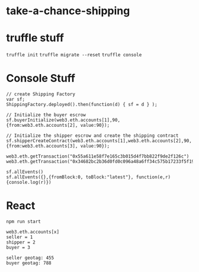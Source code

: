 # take-a-chance-shipping

# truffle stuff
`truffle init`
`truffle migrate --reset`
`truffle console`


# Console Stuff
```
// create Shipping Factory
var sf;
ShippingFactory.deployed().then(function(d) { sf = d } );
```

```
// Initialize the buyer escrow
sf.buyerInitialize(web3.eth.accounts[1],90, {from:web3.eth.accounts[2], value:90});
```

```
// Initialize the shipper escrow and create the shipping contract
sf.shipperCreateContract(web3.eth.accounts[1],web3.eth.accounts[2],90, {from:web3.eth.accounts[3], value:90});
```

```
web3.eth.getTransaction("0x55a611e58f7e165c3b015d4f7bb822f9de2f126c")
web3.eth.getTransaction("0x34682bc2b36d0fd0c096a48a6ff34c575b17233f5f196b4cace1d266c3f29c95")
```

```
sf.allEvents()
sf.allEvents({},{fromBlock:0, toBlock:"latest"}, function(e,r) {console.log(r)})
```



# React
`npm run start`


```
web3.eth.accounts[x]
seller = 1
shipper = 2
buyer = 3
```

```
seller geotag: 455
buyer geotag: 788
```